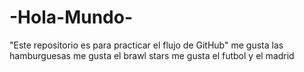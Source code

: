 # -Hola-Mundo-
"Este repositorio es para practicar el flujo de GitHub"
me gusta las hamburguesas
me gusta el brawl stars 
me gusta el futbol y el madrid
